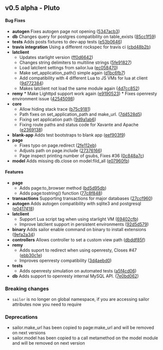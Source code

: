 ## v0.5 alpha - Pluto


#### Bug Fixes


* **autogen**  Fixes autogen page not opening ([5347acb3](https://github.com/sailorproject/sailor/commit/5347acb3))
* **db** Changes query for postgres compatibility on table_exists ([85cc1f59](https://github.com/sailorproject/sailor/commit/85cc1f59))
* **tests**  Adds posts fixtures to dev-app tests ([e53b0646](https://github.com/sailorproject/sailor/commit/e53b0646))
* **travis integration**  Using a different rockspec for travis ci ([cbd48b2b](https://github.com/sailorproject/sailor/commit/cbd48b2b))
* **latclient**  
  * Updates starlight version ([ff0d6642](https://github.com/sailorproject/sailor/commit/ff0d6642))
  * Changes string delimiters to multiline strings ([5fe91827](https://github.com/sailorproject/sailor/commit/5fe91827))
  * Load latclient settings from sailor.lua ([ec058470](https://github.com/sailorproject/sailor/commit/ec058470))
  * Make set_application_path() simple again ([d1bc6fb7](https://github.com/sailorproject/sailor/commit/d1bc6fb7))
  * Add compatibility with 4 different Lua to JS VMs for lua at client ([9d772384](https://github.com/sailorproject/sailor/commit/9d772384))
  * Makes latclient not load the same module again ([4d7cc852](https://github.com/sailorproject/sailor/commit/4d7cc852))
* **remy** 
	  * Make Lighttpd support work again ([e9190523](https://github.com/sailorproject/sailor/commit/e9190523))
	  * Fixes openresty environment issue ([42545098](https://github.com/sailorproject/sailor/commit/42545098))
* **core**
  * Allow hiding stack trace ([b75c9181](https://github.com/sailorproject/sailor/commit/b75c9181))
  *  Path fixes on set_application_path and make_url. ([7d4528d5](https://github.com/sailorproject/sailor/commit/7d4528d5))
  *  Fixing set application path ([9d9a1ab6](https://github.com/sailorproject/sailor/commit/9d9a1ab6))
  * Fixing route paths and status code for Xavante and Apache ([e2369138](https://github.com/sailorproject/sailor/commit/e2369138))
* **blank-app**  Adds test bootstraps to blank app ([eef903f9](https://github.com/sailorproject/sailor/commit/eef903f9))
* **page**  
  * Fixes typo on page.redirect ([2fe112eb](https://github.com/sailorproject/sailor/commit/2fe112eb))
  * Adjusts path on page.include ([27376166](https://github.com/sailorproject/sailor/commit/27376166))
  * Page inspect printing number of gsubs, Fixes #36 ([0c848a7c](https://github.com/sailorproject/sailor/commit/0c848a7c))
* **model**  Adds missing db.close on model:fild_all ([e07960fb](https://github.com/sailorproject/sailor/commit/e07960fb))

#### Features

* **page**  
  * Adds page:to_browser method ([bd5d95db](https://github.com/sailorproject/sailor/commit/bd5d95db))
  * Adds page:tostring() function ([77c8f848](https://github.com/sailorproject/sailor/commit/77c8f848))
* **transactions**  Supporting transactions for major databases ([27ccf960](https://github.com/sailorproject/sailor/commit/27ccf960))
* **autogen**  Adds autogen compatibility with sqlite3 and postgresql ([e0417418](https://github.com/sailorproject/sailor/commit/e0417418))
* **latclient**
  * Support Lua script tag when using starlight VM ([69402cfb](https://github.com/sailorproject/sailor/commit/69402cfb))
  * Improve latclient support in persistent environments ([92d5d579](https://github.com/sailorproject/sailor/commit/92d5d579))
* **binary** Adds sailor enable command on binary to install extensions ([9efa2a34](https://github.com/sailorproject/sailor/commit/9efa2a34))
* **controllers** Allows controller to set a custom view path ([dbddf85f](https://github.com/sailorproject/sailor/commit/dbddf85f))
* **remy** 
  * Adds suport to redirect when using openresty, Closes #47 ([ebb30c1e](https://github.com/sailorproject/sailor/commit/ebb30c1e))
  * Improves openresty compatibility ([3d4aebd0](https://github.com/sailorproject/sailor/commit/3d4aebd0))
* **tests**
  * Adds openresty simulation on automated tests ([a5f4cd06](https://github.com/sailorproject/sailor/commit/a5f4cd06))
* **db** Adds support to openresty internal MySQL API. ([7e0bd062](https://github.com/sailorproject/sailor/commit/7e0bd062))

### Breaking changes
  * `sailor` is no longer on global namespace, if you are accessing sailor attributes now you need to require
  
### Deprecations
  * sailor.make_url has been copied to page:make_url and will be removed on next versions
  * sailor.model has been copied to a call metamethod on the model module and will be removed on next version
